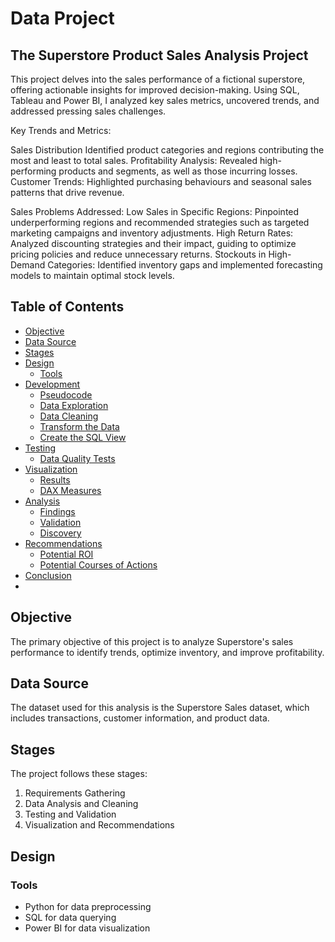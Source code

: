 # Data Project

## The Superstore Product Sales Analysis Project

This project delves into the sales performance of a fictional superstore, offering actionable insights for improved decision-making. Using SQL, Tableau and Power BI, I analyzed key sales metrics, uncovered trends, and addressed pressing sales challenges.

Key Trends and Metrics:

Sales Distribution
Identified product categories and regions contributing the most and least to total sales.
Profitability Analysis: Revealed high-performing products and segments, as well as those incurring losses.
Customer Trends: Highlighted purchasing behaviours and seasonal sales patterns that drive revenue.

Sales Problems Addressed:
Low Sales in Specific Regions: Pinpointed underperforming regions and recommended strategies such as targeted marketing campaigns and inventory adjustments.
High Return Rates: Analyzed discounting strategies and their impact, guiding to optimize pricing policies and reduce unnecessary returns.
Stockouts in High-Demand Categories: Identified inventory gaps and implemented forecasting models to maintain optimal stock levels.

## Table of Contents

- [Objective](#objective)
- [Data Source](#data-source)
- [Stages](#stages)
- [Design](#design)
  - [Tools](#tools)
- [Development](#development)
  - [Pseudocode](#pseudocode)
  - [Data Exploration](#data-exploration)
  - [Data Cleaning](#data-cleaning)
  - [Transform the Data](#transform-the-data)
  - [Create the SQL View](#create-the-sql-view)
- [Testing](#testing)
  - [Data Quality Tests](#data-quality-tests)
- [Visualization](#visualization)
  - [Results](#results)
  - [DAX Measures](#dax-measures)
- [Analysis](#analysis)
  - [Findings](#findings)
  - [Validation](#validation)
  - [Discovery](#discovery)
- [Recommendations](#recommendations)
  - [Potential ROI](#potential-roi)
  - [Potential Courses of Actions](#potential-courses-of-actions)
- [Conclusion](#conclusion)
- 
## Objective
The primary objective of this project is to analyze Superstore's sales performance to identify trends, optimize inventory, and improve profitability.

## Data Source
The dataset used for this analysis is the Superstore Sales dataset, which includes transactions, customer information, and product data.

## Stages
The project follows these stages:
1. Requirements Gathering
2. Data Analysis and Cleaning
3. Testing and Validation
4. Visualization and Recommendations

## Design

### Tools
- Python for data preprocessing
- SQL for data querying
- Power BI for data visualization
  
